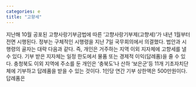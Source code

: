 ```yaml
---
categories: e
title: "고향세"
---
```

지난해 10월 공포된 고향사랑기부금법에 따른 ‘고향사랑기부제(고향세)’가 내년 1월부터 전면 시행된다. 정부는 구체적인 시행령을 지난 7일 국무회의에서 의결했다. 법안과 시행령의 골자는 대략 다음과 같다. 즉, 개인은 거주하는 지역 이외 지자체에 고향세를 낼 수 있다. 기부 받은 지자체는 일정 한도에서 물품 또는 경제적 이익(답례품)을 줄 수 있다. 충청북도 이외 지역에 주소를 둔 개인은 ‘충북도’나 산하 ‘보은군’등 11개 기초자치단체에 기부하고 답례품을 받을 수 있는 것이다. 1인당 연간 기부 상한액은 500만원이다. 답례품은